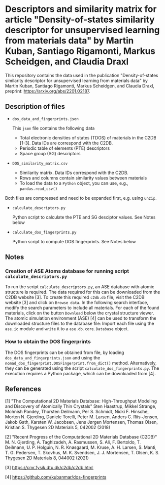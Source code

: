 # Descriptors and similarity matrix for article "Density-of-states similarity descriptor for unsupervised learning from materials data" by Martin Kuban, Santiago Rigamonti, Markus Scheidgen, and Claudia Draxl

This repository contains the data used in the publication "Density-of-states similarity descriptor for unsupervised learning from materials data" by Martin Kuban, Santiago Rigamonti, Markus Scheidgen, and Claudia Draxl, preprint: https://arxiv.org/abs/2201.02187.

## Description of files

* `dos_data_and_fingerprints.json`
    
    This `json` file contains the following data
    
    * Total electronic densities of states (TDOS) of materials in the C2DB [1-3]. Data IDs are correspond with the C2DB.
    * Periodic table of elements (PTE) descriptors
    * Space group (SG) descriptors

* `DOS_similarity_matrix.csv`

    * Similarity matrix. Data IDs correspond with the C2DB.
    * Rows and columns contain similarity values between materials
    * To load the data to a `Python` object, you can use, e.g., `pandas.read_csv()` 

Both files are compressed and need to be expanded first, e.g. using `unzip`.

* `calculate_descriptors.py` 

    Python script to calculate the PTE and SG desciptor values. See Notes below 

* `calculate_dos_fingerprints.py`
    
    Python script to compute DOS fingerprints. See Notes below
    
## Notes

### Creation of ASE Atoms database for running script `calculate_descriptors.py`

To run the script `calculate_descriptors.py`, an ASE database with atomic structure is required. The data required for this can be downloaded from the C2DB website [3]. To create this required `c2db.db` file, visit the C2DB website [3] and click on `Browse data`. In the following search interface, modify the search parameters to include all materials. For each of the found materials, click on the button `Download` below the crystal structure viewer. The atomic simulation environment (ASE) [4] can be used to transform the downloaded structure files to the database file: Import each file using the `ase.io` module and `write` it to a `ase.db.core.Database` object.

### How to obtain the DOS fingerprints

The DOS fingerprints can be obtained from file, by loading `dos_data_and_fingerprints.json` and using the `nomad_dos_fingerprint.DOSFingerprint.from_dict()` method. Alternatively, they can be generated using the script `calculate_dos_fingerprints.py`. The execution requires a Python package, which can be downloaded from [4]. 

## References

[1] "The Computational 2D Materials Database: High-Throughput Modeling and Discovery of Atomically Thin Crystals"
Sten Haastrup, Mikkel Strange, Mohnish Pandey, Thorsten Deilmann, Per S. Schmidt, Nicki F. Hinsche, Morten N. Gjerding, Daniele Torelli, Peter M. Larsen, Anders C. Riis-Jensen, Jakob Gath, Karsten W. Jacobsen, Jens Jørgen Mortensen, Thomas Olsen, Kristian S. Thygesen
2D Materials 5, 042002 (2018)

[2] "Recent Progress of the Computational 2D Materials Database (C2DB)"
M. N. Gjerding, A. Taghizadeh, A. Rasmussen, S. Ali, F. Bertoldo, T. Deilmann, U. P. Holguin, N. R. Knøsgaard, M. Kruse, A. H. Larsen, S. Manti, T. G. Pedersen, T. Skovhus, M. K. Svendsen, J. J. Mortensen, T. Olsen, K. S. Thygesen
2D Materials 8, 044002 (2021)

[3] https://cmr.fysik.dtu.dk/c2db/c2db.html

[4] https://github.com/kubanmar/dos-fingerprints